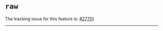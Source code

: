 # `raw`

The tracking issue for this feature is: [#27751]

[#27751]: https://github.com/rust-lang/rust/issues/27751

------------------------
